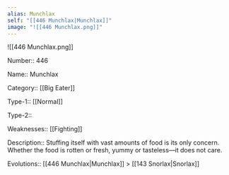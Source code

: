 ```yaml
---
alias: Munchlax
self: "[[446 Munchlax|Munchlax]]"
image: "![[446 Munchlax.png]]"
---
```


![[446 Munchlax.png]]


Number:: 446

Name:: Munchlax

Category:: [[Big Eater]]

Type-1:: [[Normal]]

Type-2:: 

Weaknesses:: [[Fighting]]

Description:: Stuffing itself with vast amounts of food is its only concern. Whether the food is rotten or fresh, yummy or tasteless—it does not care.

Evolutions:: [[446 Munchlax|Munchlax]] > [[143 Snorlax|Snorlax]]
